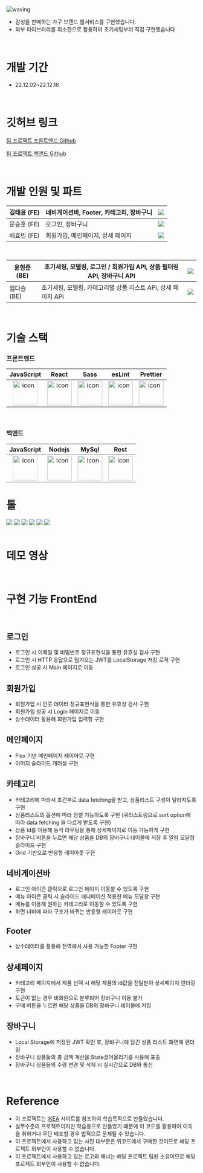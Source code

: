 ![waving](https://capsule-render.vercel.app/api?type=waving&height=200&fontAlignY=40&text=weKea&color=gradient)

- 감성을 판매하는 가구 브랜드 웹서비스를 구현했습니다.
- 외부 라이브러리를 최소한으로 활용하여 초기세팅부터 직접 구현했습니다
</br>

# 개발 기간

- 22.12.02~22.12.16
</br>

# 깃허브 링크

[팀 프로젝트 프론트엔드 Github](https://github.com/wecode-bootcamp-korea/40-1st-weKea-frontend)

[팀 프로젝트 백엔드 Github](https://github.com/wecode-bootcamp-korea/40-1st-weKea-backend)

</br>

# 개발 인원 및 파트

| 김태윤 (FE) | 네비게이션바, Footer, 카테고리, 장바구니 | <a href="https://github.com/Taeyooooon"><img src="https://img.shields.io/badge/GitHub-181717?style=flat&logo=GitHub&logoColor=white"/></a> |
| --- | --- | --- |
| 문승훈 (FE) | 로그인, 장바구니 | <a href="https://github.com/Moonseunghun"><img src="https://img.shields.io/badge/GitHub-181717?style=flat&logo=GitHub&logoColor=white"/></a> |
| 배효빈 (FE) | 회원가입, 메인페이지, 상세 페이지 |  <a href="https://github.com/HyobinBae"><img src="https://img.shields.io/badge/GitHub-181717?style=flat&logo=GitHub&logoColor=white"/></a> |

</br>

| 윤형준 (BE) | 초기세팅, 모델링, 로그인 / 회원가입 API, 상품 필터링 API, 장바구니 API | <a href="https://github.com/hysy9255"><img src="https://img.shields.io/badge/GitHub-181717?style=flat&logo=GitHub&logoColor=white"/></a> |
| --- | --- | --- |
| 임다슬 (BE) | 초기세팅, 모델링, 카테고리별 상품 리스트 API, 상세 페이지 API | <a href="https://github.com/gkgkda"><img src="https://img.shields.io/badge/GitHub-181717?style=flat&logo=GitHub&logoColor=white"/></a> |

</br>

# 기술 스택

### 프론트엔드

|JavaScript|React|Sass|esLint|Prettier|
| :--: | :--: | :--: | :--: | :--: |
| <img src="https://techstack-generator.vercel.app/js-icon.svg" alt="icon" width="65" height="65" /> | <img src="https://techstack-generator.vercel.app/react-icon.svg" alt="icon" width="65" height="65" /> | <img src="https://techstack-generator.vercel.app/sass-icon.svg" alt="icon" width="65" height="65" /></div> | <img src="https://techstack-generator.vercel.app/eslint-icon.svg" alt="icon" width="65" height="65" /> | <img src="https://techstack-generator.vercel.app/prettier-icon.svg" alt="icon" width="65" height="65" /> |


</br>

### 백엔드

|JavaScript|Nodejs|MySql|Rest|
| :--: | :--: | :--: | :--: |
| <img src="https://techstack-generator.vercel.app/js-icon.svg" alt="icon" width="65" height="65" /> | <img src="https://techstack-generator.vercel.app/nginx-icon.svg" alt="icon" width="65" height="65" /> | <img src="https://techstack-generator.vercel.app/mysql-icon.svg" alt="icon" width="65" height="65" /> | <img src="https://techstack-generator.vercel.app/restapi-icon.svg" alt="icon" width="65" height="65" /> |




# 툴

<div>
<img src="https://img.shields.io/badge/Git-F05032?style=flat&logo=Git&logoColor=white"/>
<img src="https://img.shields.io/badge/GitHub-181717?style=flat&logo=GitHub&logoColor=white"/>
<img src="https://img.shields.io/badge/Slack-4A154B?style=flat&logo=Slack&logoColor=white"/>
<img src="https://img.shields.io/badge/Trello-0052CC?style=flat&logo=Trello&logoColor=white"/>
<img src="https://img.shields.io/badge/Notion-000000?style=flat&logo=Notion&logoColor=white"/>
<img src="https://img.shields.io/badge/VSCode-007ACC?style=flat&logo=Visual Studio Code&logoColor=white"/>
</div>

</br>

# 데모 영상

</br>

# 구현 기능  FrontEnd

</br>

## 로그인
- 로그인 시 이메일 및 비밀번호 정규표현식을 통한 유효성 검사 구현
- 로그인 시 HTTP 응답으로 담겨오는 JWT를 LocalStorage 저장 로직 구현
- 로그인 성공 시 Main 페이지로 이동

## 회원가입
- 회원가입 시 인풋 데이터 정규표현식을 통한 유효성 검사 구현
- 회원가입 성공 시 Login 페이지로 이동
- 상수데이터 활용해 회원가입 입력창 구현

## 메인페이지
- Flex 기반 메인페이지 레이아웃 구현
- 이미지 슬라이드 캐러셀 구현

## 카테고리
- 카테고리에 따라서 조건부로 data fetching을 받고, 상품리스트 구성이 달라지도록 구현
- 상품리스트의 옵션에 따라 정렬 가능하도록 구현 (쿼리스트링으로 sort option에 따라 data fetching 을 다르게 받도록 구현)
- 상품 Id를 이용해 동적 라우팅을 통해 상세페이지로 이동 가능하게 구현
- 장바구니 버튼을 누르면 해당 상품을 DB의 장바구니 테이블에 저장 후 알림 모달창 슬라이드 구현
- Grid 기반으로 반응형 레이아웃 구현

## 네비게이션바
- 로그인 아이콘 클릭으로 로그인 페이지 이동할 수 있도록 구현
- 메뉴 아이콘 클릭 시 슬라이드 애니메이션 적용한 메뉴 모달창 구현
- 메뉴를 이용해 원하는 카테고리로 이동할 수 있도록 구현
- 화면 너비에 따라 구조가 바뀌는 반응형 레이아웃 구현

## Footer
- 상수데이터를 활용해 전역에서 사용 가능한 Footer 구현

## 상세페이지
- 카테고리 페이지에서 제품 선택 시 해당 제품의 id값을 전달받아 상세페이지 렌더링 구현
- 토큰이 없는 경우 비회원으로 분류되어 장바구니 이용 불가
- 구매 버튼을 누르면 해당 상품을 DB의 장바구니 테이블에 저장

## 장바구니
- Local Storage에 저장된 JWT 확인 후, 장바구니에 담긴 상품 리스트 화면에 렌더링
- 장바구니 상품들의 총 금액 계산을 State끌어올리기를 사용해 표출
- 장바구니 상품들의 수량 변경 및 삭제 시 실시간으로 DB와 통신

</br>

# Reference
- 이 프로젝트는 [IKEA](https://www.ikea.com/kr/ko/) 사이트를 참조하여 학습목적으로 만들었습니다.
- 실무수준의 프로젝트이지만 학습용으로 만들었기 떄문에 이 코드를 활용하여 이득을 취하거나 무단 배포할 경우 법적으로 문제될 수 있습니다.
- 이 프로젝트에서 사용하고 있는 사진 대부분은 위코드에서 구매한 것이므로 해당 프로젝트 외부인이 사용할 수 없습니다.
- 이 프로젝트에서 사용하고 있는 로고와 배너는 해당 프로젝트 팀원 소유이므로 해당 프로젝트 외부인이 사용할 수 없습니다.


